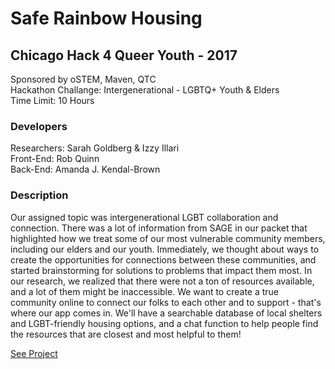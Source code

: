 # Safe Rainbow Housing

## Chicago Hack 4 Queer Youth - 2017

Sponsored by oSTEM, Maven, QTC<br />
Hackathon Challange: Intergenerational - LGBTQ+ Youth & Elders<br />
Time Limit: 10 Hours

### Developers 

Researchers: Sarah Goldberg & Izzy Illari<br />
Front-End: Rob Quinn<br />
Back-End: Amanda J. Kendal-Brown

### Description

Our assigned topic was intergenerational LGBT collaboration and connection. There was a lot of information from SAGE in our packet that highlighted how we treat some of our most vulnerable community members, including our elders and our youth. Immediately, we thought about ways to create the opportunities for connections between these communities, and started brainstorming for solutions to problems that impact them most. In our research, we realized that there were not a ton of resources available, and a lot of them might be inaccessible. We want to create a true community online to connect our folks to each other and to support - that's where our app comes in. We'll have a searchable database of local shelters and LGBT-friendly housing options, and a chat function to help people find the resources that are closest and most helpful to them! <br />

[See Project](https://ajkendal.github.io/Safe_RainbowHousing/index.html)

